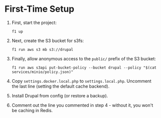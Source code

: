# First-Time Setup

1. First, start the project:

   ```
   f1 up
   ```

2. Next, create the S3 bucket for s3fs:

   ```
   f1 run aws s3 mb s3://drupal
   ```

3. Finally, allow anonymous access to the `public/` prefix of the S3 bucket:

   ```
   f1 run aws s3api put-bucket-policy --bucket drupal --policy "$(cat services/minio/policy.json)"
   ```

4. Copy `settings.docker.local.php` to `settings.local.php`. Uncomment the last line (setting the default cache backend).

5. Install Drupal from config (or restore a backup).

6. Comment out the line you commented in step 4 - without it, you won't be caching in Redis.
